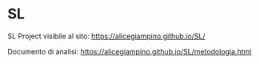 # SL
SL Project visibile al sito: 
https://alicegiampino.github.io/SL/

Documento di analisi:
https://alicegiampino.github.io/SL/metodologia.html
